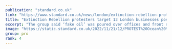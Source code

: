 ```yaml
---
publication: "standard.co.uk"
link: "https://www.standard.co.uk/news/london/extinction-rebellion-protesters-london-knightsbridge-cop27-b1041431.html"
title: "Extinction Rebellion protesters target 13 London businesses post-COP27"
excerpt: "The group said ‘fake oil’ was poured over offices and front steps, a fire was lit and fake blood poured on the pavement outside businesses ‘linked to the fossil fuel industry’ "
image: "https://static.standard.co.uk/2022/11/21/12/PROTEST%20Ocean%20%2011592964.jpg?width=1200&width=1200&auto=webp&quality=75"
group: pro
rank: 4
---
```

